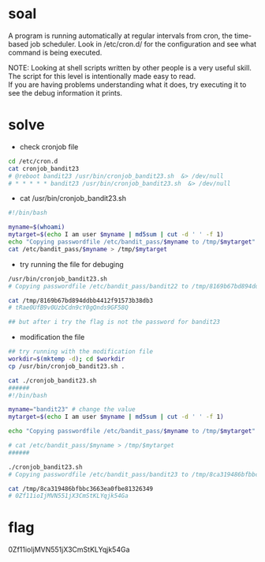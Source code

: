 # soal
A program is running automatically at regular intervals from cron, the time-based job scheduler. Look in /etc/cron.d/ for the configuration and see what command is being executed.

NOTE: Looking at shell scripts written by other people is a very useful skill. The script for this level is intentionally made easy to read. \
If you are having problems understanding what it does, try executing it to see the debug information it prints.

# solve
- check cronjob file
```bash
cd /etc/cron.d
cat cronjob_bandit23
# @reboot bandit23 /usr/bin/cronjob_bandit23.sh  &> /dev/null
# * * * * * bandit23 /usr/bin/cronjob_bandit23.sh  &> /dev/null
```

- cat /usr/bin/cronjob_bandit23.sh
```bash
#!/bin/bash

myname=$(whoami)
mytarget=$(echo I am user $myname | md5sum | cut -d ' ' -f 1)
echo "Copying passwordfile /etc/bandit_pass/$myname to /tmp/$mytarget"
cat /etc/bandit_pass/$myname > /tmp/$mytarget
```

- try running the file for debuging
```bash
/usr/bin/cronjob_bandit23.sh
# Copying passwordfile /etc/bandit_pass/bandit22 to /tmp/8169b67bd894ddbb4412f91573b38db3

cat /tmp/8169b67bd894ddbb4412f91573b38db3
# tRae0UfB9v0UzbCdn9cY0gQnds9GF58Q

## but after i try the flag is not the password for bandit23
```

- modification the file
```bash
## try running with the modification file
workdir=$(mktemp -d); cd $workdir
cp /usr/bin/cronjob_bandit23.sh .

cat ./cronjob_bandit23.sh
######
#!/bin/bash

myname="bandit23" # change the value
mytarget=$(echo I am user $myname | md5sum | cut -d ' ' -f 1)

echo "Copying passwordfile /etc/bandit_pass/$myname to /tmp/$mytarget"

# cat /etc/bandit_pass/$myname > /tmp/$mytarget
######

./cronjob_bandit23.sh
# Copying passwordfile /etc/bandit_pass/bandit23 to /tmp/8ca319486bfbbc3663ea0fbe81326349

cat /tmp/8ca319486bfbbc3663ea0fbe81326349
# 0Zf11ioIjMVN551jX3CmStKLYqjk54Ga
```

# flag
0Zf11ioIjMVN551jX3CmStKLYqjk54Ga